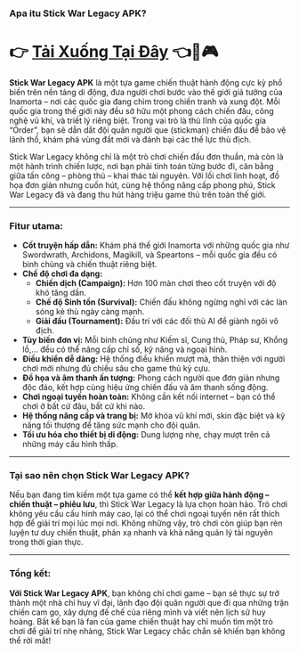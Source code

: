 
### Apa itu Stick War Legacy APK?

# 👉 [Tải Xuống Tại Đây](https://modhello.net/stick-war-legacy.html) 👈📲🎮

**Stick War Legacy APK** là một tựa game chiến thuật hành động cực kỳ phổ biến trên nền tảng di động, đưa người chơi bước vào thế giới giả tưởng của Inamorta – nơi các quốc gia đang chìm trong chiến tranh và xung đột. Mỗi quốc gia trong thế giới này đều sở hữu một phong cách chiến đấu, công nghệ vũ khí, và triết lý riêng biệt. Trong vai trò là thủ lĩnh của quốc gia “Order”, bạn sẽ dẫn dắt đội quân người que (stickman) chiến đấu để bảo vệ lãnh thổ, khám phá vùng đất mới và đánh bại các thế lực thù địch.

Stick War Legacy không chỉ là một trò chơi chiến đấu đơn thuần, mà còn là một hành trình chiến lược, nơi bạn phải tính toán từng bước đi, cân bằng giữa tấn công – phòng thủ – khai thác tài nguyên. Với lối chơi linh hoạt, đồ họa đơn giản nhưng cuốn hút, cùng hệ thống nâng cấp phong phú, Stick War Legacy đã và đang thu hút hàng triệu game thủ trên toàn thế giới.

---

### Fitur utama:

- **Cốt truyện hấp dẫn:** Khám phá thế giới Inamorta với những quốc gia như Swordwrath, Archidons, Magikill, và Speartons – mỗi quốc gia đều có binh chủng và chiến thuật riêng biệt.
- **Chế độ chơi đa dạng:**
  - **Chiến dịch (Campaign):** Hơn 100 màn chơi theo cốt truyện với độ khó tăng dần.
  - **Chế độ Sinh tồn (Survival):** Chiến đấu không ngừng nghỉ với các làn sóng kẻ thù ngày càng mạnh.
  - **Giải đấu (Tournament):** Đấu trí với các đối thủ AI để giành ngôi vô địch.
- **Tùy biến đơn vị:** Mỗi binh chủng như Kiếm sĩ, Cung thủ, Pháp sư, Khổng lồ,... đều có thể nâng cấp chỉ số, kỹ năng và ngoại hình.
- **Điều khiển dễ dàng:** Hệ thống điều khiển mượt mà, thân thiện với người chơi mới nhưng đủ chiều sâu cho game thủ kỳ cựu.
- **Đồ họa và âm thanh ấn tượng:** Phong cách người que đơn giản nhưng độc đáo, kết hợp cùng hiệu ứng chiến đấu và âm thanh sống động.
- **Chơi ngoại tuyến hoàn toàn:** Không cần kết nối internet – bạn có thể chơi ở bất cứ đâu, bất cứ khi nào.
- **Hệ thống nâng cấp và trang bị:** Mở khóa vũ khí mới, skin đặc biệt và kỹ năng tối thượng để tăng sức mạnh cho đội quân.
- **Tối ưu hóa cho thiết bị di động:** Dung lượng nhẹ, chạy mượt trên cả những máy cấu hình thấp.

---

### Tại sao nên chọn Stick War Legacy APK?

Nếu bạn đang tìm kiếm một tựa game có thể **kết hợp giữa hành động – chiến thuật – phiêu lưu**, thì Stick War Legacy là lựa chọn hoàn hảo. Trò chơi không yêu cầu cấu hình máy cao, lại có thể chơi ngoại tuyến nên rất thích hợp để giải trí mọi lúc mọi nơi. Không những vậy, trò chơi còn giúp bạn rèn luyện tư duy chiến thuật, phản xạ nhanh và khả năng quản lý tài nguyên trong thời gian thực.

---

### Tổng kết:

**Với Stick War Legacy APK**, bạn không chỉ chơi game – bạn sẽ thực sự trở thành một nhà chỉ huy vĩ đại, lãnh đạo đội quân người que đi qua những trận chiến cam go, xây dựng đế chế của riêng mình và viết nên lịch sử huy hoàng. Bất kể bạn là fan của game chiến thuật hay chỉ muốn tìm một trò chơi để giải trí nhẹ nhàng, Stick War Legacy chắc chắn sẽ khiến bạn không thể rời mắt!
